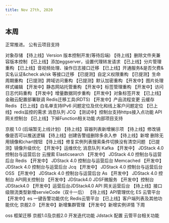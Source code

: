 ```yaml
---
title: Nov 27th, 2020
---
```


## 本周

正常推进。
公有云项目支持

对象存储
【待上线】Version 版本控制开发(等待后端)
【待上线】删除文件夹兼容版本控制
【已上线】添加eggserver，设置代理转发请求
【已上线】分片管理重构
【已上线】音视频处理、操作日志接口迁移
【已上线】开通服务&是否欠费&实名认证&check ak/sk 等接口迁移
【已提测】自定义权限重构
【已提测】生命周期重构
【已提测】跨域访问重构
【已提测】默认加密重构
【开发中】图片处理样式编辑
【开发中】静态网站托管重构
【开发中】标签管理重构
【开发中】访问日志代码重构
【开发中】增量数据同步重构
【开发中】对象标签开发
【已上线】金融云配置部署联调
Redis迁移工具(RDTS)
【开发中】产品流程变更
云缓存 Redis
【已上线】白名单支持IPv6 问题定位及优化和线上客户问题定位
【已上线】redis监控的需求
消息队列 JCQ
【测试中】控制台支持https接入点功能
API网关控制台
【已上线】下掉Function相关功能
内部项目支持

京舰 1.0 (后端暂无上线计划)
【待上线】容器列表新增展示项
【待上线】修改镜像是否可以推送逻辑
【待上线】创建告警组删除多余入参
【待上线】新增 删除无用镜像和chart按钮
【待上线】修复实例列表搜索条件切换没有清空问题
【已提测】镜像升级优化
【开发中】运维优化
消息队列 Kafka
【开发中】 JDStack 4.0 控制台与运营后台
云搜索 Elasticsearch
【开发中】 JDStack 4.0 控制台与运营后台
Redis
【开发中】 JDStack 4.0 控制台与运营后台
Memcached
【开发中】 JDStack 4.0 控制台与运营后台
Jcq
【开发中】 JDStack 4.0 控制台与运营后台
OSS
【开发中】 JDStack 4.0 控制台与运营后台
As
【开发中】 JDStack 4.0 控制台
API网关控制台
【开发中】JDStack4.0
JDSF微服务
【开发中】控制台JDStack4.0
【开发中】运营后台JDStack4.0
API 网关运营后台
【待上线】接口级限流类型新增servieCode（双十一后）
【待上线】API管理优化
ES 云管平台
【开发中】es 一键告警功能优化
Redis云管平台
【已上线】客户端列表及其他功能优化
京舰2.0
【开发中】新增集群管理
【开发中】新增实例详情
下周

oss 框架迁移
京舰1.0及京舰2.0 开发迭代功能
Jdstack 配置
云管平台相关功能
